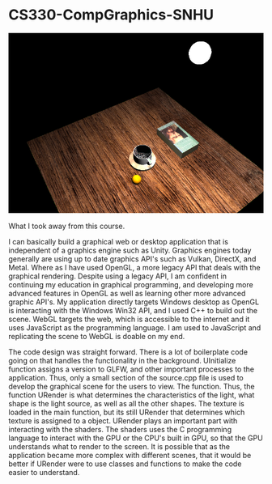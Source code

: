 # CS330-CompGraphics-SNHU


![CS 330 Final Project](screenshot.png)

What I took away from this course.

I can basically build a graphical web or desktop application that is independent of a graphics engine such as Unity. Graphics engines today generally are using up to date graphics API's such as Vulkan, DirectX, and Metal. Where as I have used OpenGL, a more legacy API that deals with the graphical rendering. Despite using a legacy API, I am confident in continuing my education in graphical programming, and developing more advanced features in OpenGL as well as learning other more advanced graphic API's. My application directly targets Windows desktop as OpenGL is interacting with the Windows Win32 API, and I used C++ to build out the scene. WebGL targets the web, which is accessible to the internet and it uses JavaScript as the programming language. I am used to JavaScript and replicating the scene to WebGL is doable on my end. 

The code design was straight forward. There is a lot of boilerplate code going on that handles the functionality in the background. UInitialize function assigns a version to GLFW, and other important processes to the application. Thus, only a small section of the source.cpp file is used to develop the graphical scene for the users to view. The function. Thus, the function URender is what determines the characteristics of the light, what shape is the light source, as well as all the other shapes. The texture is loaded in the main function, but its still URender that determines which texture is assigned to a object. URender plays an important part with interacting with the shaders. The shaders uses the C programming language to interact with the GPU or the CPU's built in GPU, so that the GPU understands what to render to the screen. It is possible that as the application became more complex with different scenes, that it would be better if URender were to use classes and functions to make the code easier to understand.  


